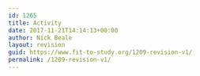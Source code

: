 ```yaml
---
id: 1265
title: Activity
date: 2017-11-21T14:14:13+00:00
author: Nick Beale
layout: revision
guid: https://www.fit-to-study.org/1209-revision-v1/
permalink: /1209-revision-v1/
---
```

